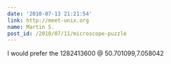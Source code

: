 ```yaml
---
date: '2010-07-13 21:21:54'
link: http://meet-unix.org
name: Martin S.
post_id: /2010/07/11/microscope-puzzle
---
```


I would prefer the 1282413600 @ 50.701099,7.058042